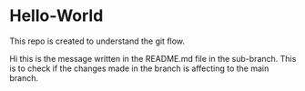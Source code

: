 # Hello-World
This repo is created to understand the git flow.

Hi this is the message written in the README.md file in the sub-branch.
This is to check if the changes made in the branch is affecting to the main branch.
